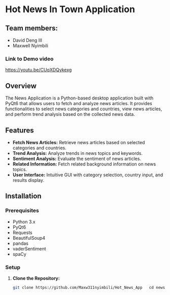 # Hot News In Town Application
## Team members:
- David Deng III
- Maxwell Nyimbili

### Link to Demo video
https://youtu.be/CUqXDQykexg

## Overview

The News Application is a Python-based desktop application built with PyQt6 that allows users to fetch and analyze news articles. It provides functionalities to select news categories and countries, view news articles, and perform trend analysis based on the collected news data.

## Features

- **Fetch News Articles:** Retrieve news articles based on selected categories and countries.
- **Trend Analysis:** Analyze trends in news topics and keywords.
- **Sentiment Analysis:** Evaluate the sentiment of news articles.
- **Related Information:** Fetch related background information on news topics.
- **User Interface:** Intuitive GUI with category selection, country input, and results display.

## Installation

### Prerequisites

- Python 3.x
- PyQt6
- Requests
- BeautifulSoup4
- pandas
- vaderSentiment
- spaCy

### Setup

1. **Clone the Repository:**

   ```bash
   git clone https://github.com/Maxw311nyimbili/Hot_News_App   cd news-application
